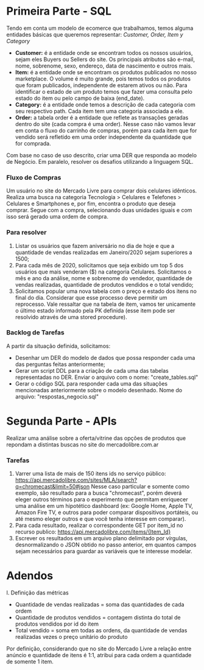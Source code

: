 # Primeira Parte - SQL
 Tendo em conta um modelo de ecomerce que trabalhamos, temos alguma entidades básicas que queremos representar: *Customer, Order, Item y Category*
 
 * **Customer:** é a entidade onde se encontram todos os nossos usuários, sejam eles Buyers ou Sellers do site. Os principais atributos são e-mail, nome, sobrenome, sexo, endereço, data de nascimento e outros mais.
 * **Item:** é a entidade onde se encontram os produtos publicados no nosso marketplace. O volume é muito grande, pois temos todos os produtos que foram publicados, independente de estarem ativos ou não. Para identificar o estado de um produto temos que fazer uma consulta pelo estado do item ou pelo campo de baixa (end_date).
 * **Category:** é a entidade onde temos a descrição de cada categoria com seu respectivo path. Cada item tem uma categoria associada a ele.
 * **Order:** a tabela order é a entidade que reflete as transações geradas dentro do site (cada compra é uma order). Nesse caso não vamos levar em conta o fluxo do carrinho de compras, porém para cada item que for vendido será refletido em uma order independente da quantidade que for comprada.

Com base no caso de uso descrito, criar uma DER que responda ao modelo de Negócio. Em paralelo, resolver os desafios utilizando a linguagem SQL.

### Fluxo de Compras
Um usuário no site do Mercado Livre para comprar dois celulares idênticos. Realiza uma busca na categoria Tecnologia > Celulares e Telefones > Celulares e Smartphones e, por fim, encontra o produto que deseja comprar. Segue com a compra, selecionando duas unidades iguais e com isso será gerado uma ordem de compra.


### Para resolver
1. Listar os usuários que fazem aniversário no dia de hoje e que a quantidade de vendas realizadas em Janeiro/2020 sejam superiores a 1500;
2. Para cada mês de 2020, solicitamos que seja exibido um top 5 dos usuários que mais venderam ($) na categoria Celulares. Solicitamos o mês e ano da análise, nome e sobrenome do vendedor, quantidade de vendas realizadas, quantidade de produtos vendidos e o total vendido;
3. Solicitamos popular uma nova tabela com o preço e estado dos itens no final do dia. Considerar que esse processo deve permitir um reprocesso. Vale ressaltar que na tabela de item, vamos ter unicamente o último estado informado pela PK definida (esse item pode ser resolvido através de uma stored procedure).

### Backlog de Tarefas
A partir da situação definida, solicitamos:
* Desenhar um DER do modelo de dados que possa responder cada uma das perguntas feitas anteriormente;
* Gerar um script DDL para a criação de cada uma das tabelas representadas no DER. Enviar o arquivo com o nome: "create_tables.sql"
* Gerar o código SQL para responder cada uma das situações mencionadas anteriormente sobre o modelo desenhado. Nome do arquivo: "respostas_negocio.sql"

# Segunda Parte - APIs

Realizar uma análise sobre a oferta/vitrine das opções de produtos que repondam a distintas buscas no site do mercadolibre.com.ar

### Tarefas
1. Varrer uma lista de mais de 150 itens ids no serviço público: https://api.mercadolibre.com/sites/MLA/search?q=chromecast&limit=50#json
Nesse caso particular e somente como exemplo, são resultado para a busca "chromecast", porém deverá eleger outros términos para o experimento que permitam enriquecer uma análise em um hipotético dashboard (ex: Google Home, Apple TV, Amazon Fire TV, e outros para poder comparar dispositivos portáteis, ou até mesmo eleger outros e que você tenha interesse em comparar).
2. Para cada resultado, realizar o correspondente GET por item_id no recurso publico: https://api.mercadolibre.com/items/{Item_Id}
3. Escrever os resultados em um arquivo plano delimitado por vírgulas, desnormalizando o JSON obtido no passo anterior, em quantos campos sejam necessários para guardar as variáveis que te interesse modelar.


# Adendos
I. Definição das métricas
* Quantidade de vendas realizadas = soma das quantidades de cada ordem
* Quantidade de produtos vendidos = contagem distinta do total de produtos vendidos por id do item
* Total vendido = soma em todas as ordens, da quantidade de vendas realizadas vezes o preço unitário do produto

Por definição, considerando que no site do Mercado Livre a relação entre anúncio e quantidade de itens é 1:1, atribui para cada ordem a quantidade de somente 1 item.
